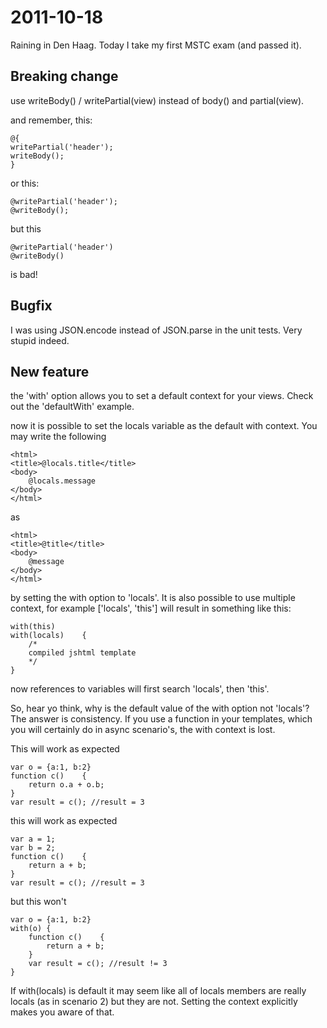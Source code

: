 2011-10-18
==========

Raining in Den Haag. Today I take my first MSTC exam (and passed it).


Breaking change
----------

use writeBody() / writePartial(view) instead of body() and partial(view).

and remember, this:

	@{
	writePartial('header');
	writeBody();
	}

or this:

	@writePartial('header');
	@writeBody();

but this

	@writePartial('header')
	@writeBody()

is bad!



Bugfix
----------

I was using JSON.encode instead of JSON.parse in the unit tests. Very stupid indeed.



New feature
----------

the 'with' option allows you to set a default context for your views. Check out the 'defaultWith' example.

now it is possible to set the locals variable as the default with context. You may write the following

	<html>
	<title>@locals.title</title>
	<body>
		@locals.message
	</body>
	</html>

as

	<html>
	<title>@title</title>
	<body>
		@message
	</body>
	</html>

by setting the with option to 'locals'. It is also possible to use multiple context, for example ['locals', 'this'] will result in something like this:

	with(this)
	with(locals)	{
		/*
		compiled jshtml template
		*/
	}

now references to variables will first search 'locals', then 'this'.

So, hear yo think, why is the default value of the with option not 'locals'? The answer is consistency. If you use a function in your templates, which you will certainly do in async scenario's, the with context is lost.

This will work as expected

	var o = {a:1, b:2}
	function c()	{
		return o.a + o.b;
	}
	var result = c(); //result = 3
	
this will work as expected

	var a = 1;
	var b = 2;
	function c()	{
		return a + b;
	}
	var result = c(); //result = 3

but this won't

	var o = {a:1, b:2}
	with(o)	{
		function c()	{
			return a + b;
		}
		var result = c(); //result != 3
	}
	
If with(locals) is default it may seem like all of locals members are really locals (as in scenario 2) but they are not. Setting the context explicitly makes you aware of that.





